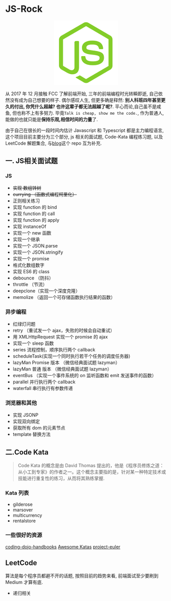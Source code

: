 # JS-Rock

<p align="center">
  <a href="#">
    <img width="200" src="./assets/js-rock.png"></img>
  </a>
</p>

从 2017 年 12 月接触 FCC 了解前端开始, 三年的前端编程时光转瞬即逝, 自己依然没有成为自己想要的样子. 偶尔感叹人生, 但更多确是释然: **别人科班四年甚至更久的付出, 你凭什么超越? 也许这辈子都无法超越了呢?**. 平心而论,自己虽不是咸鱼, 但也称不上有多努力. 毕竟`Talk is cheap, show me the code.`, 作为普通人,能做的也就只能是**保持乐观,相信时间的力量**了.

由于自己在很长的一段时间内估计 Javascript 和 Typescript 都是主力编程语言, 这个项目目前主要分为三个部分, js 相关的面试题, Code-Kata 编程练习题, 以及 LeetCode 解题集合, 与[blog](https://github.com/chenxiaoyao6228/blog)这个 repo 互为补充.

## 一. JS相关面试题

### JS

- ~~实现 数组转树~~
- ~~currying （函数式编程柯里化）~~
- 正则相关练习
- 实现 function 的 bind
- 实现 function 的 call
- 实现 function 的 apply
- 实现 instanceOf
- 实现一个 new 函数
- 实现一个继承
- 实现一个 JSON.parse
- 实现一个 JSON.stringify
- 实现一个 promise
- 格式化数组数字
- 实现 ES6 的 class
- debounce （防抖）
- throttle （节流）
- deepclone（实现一个深度克隆）
- memolize （返回一个可存储函数执行结果的函数）

### 异步编程

- 红绿灯问题
- retry （重试发一个 ajax，失败的时候会自动重试）
- 用 XMLHttpRequest 实现一个 promise 的 ajax
- 实现一个 sleep 函数
- series 流程控制，顺序执行两个 callback
- scheduleTask(实现一个同时执行若干个任务的调度任务器)
- lazyMan Promise 版本 （微信经典面试题 lazyman）
- lazyMan 普通 版本 （微信经典面试题 lazyman）
- eventBus （实现一个事件系统的 on 监听函数和 emit 发送事件的函数）
- parallel 并行执行两个 callback
- waterfall 串行执行有参数传递

### 浏览器和其他

- 实现 JSONP
- 实现双向绑定
- 获取所有 dom 的元素节点
- template 替换方法

## 二.Code Kata

> Code Kata 的概念是由 David Thomas 提出的，他是《程序员修炼之道：从小工到专家》的作者之一。这个概念主要指的是，针对某一种特定技术或技能进行重复性的练习，从而将其熟练掌握.

### Kata 列表

- gilderose
- marsover
- multicurrency
- rentalstore

### 一些很好的资源

[coding-dojo-handbooks](https://www.amazon.com/Coding-Dojo-Handbook-Emily-Bache/dp/919811803X)
[Awesome Katas](https://github.com/gamontal/awesome-katas)
[project-euler](https://www.freecodecamp.org/learn/coding-interview-prep/project-euler)

## LeetCode

算法是每个程序员都避不开的话题, 按照目前的趋势来看, 前端面试至少要刷到 Medium 才算有底.

* 递归相关
